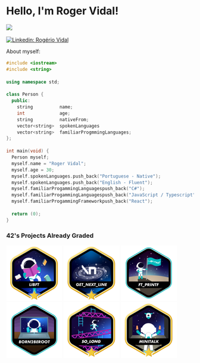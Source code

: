 <h1> Hello, I'm Roger Vidal!</h1>

<img src="https://media.tenor.com/y2JXkY1pXkwAAAAM/cat-computer.gif">

[![Linkedin: Rogério Vidal](https://img.shields.io/badge/-_rogériovidal-blue?style=flat-square&logo=Linkedin&logoColor=white&link=https://www.linkedin.com/in/rog%C3%A9rio-vidal-a45201271/)](https://www.linkedin.com/in/rog%C3%A9rio-vidal-a45201271/)

 About myself:

```cpp
#include <iostream>
#include <string>

using namespace std;

class Person {
  public:
    string          name;
    int             age;
    string          nativeFrom;
    vector<string>  spokenLanguages
    vector<string>  familiarProgmmingLanguages;
};

int main(void) {
  Person myself;
  myself.name = "Roger Vidal";
  myself.age = 30;
  myself.spokenLanguages.push_back("Portuguese - Native");
  myself.spokenLanguages.push_back("English - Fluent");
  myself.familiarProgammingLanguagespush_back("C#");
  myself.familiarProgammingLanguagespush_back("JavaScript / Typescript");
  myself.familiarProgammingFrameworkpush_back("React");

  return (0);
}
```

### 42's Projects Already Graded 
![](./icons/libft.png)
![](./icons/get_next_line.png)
![](./icons/ft_printfe.png)
![](./icons/born2beroote.png)
![](./icons/so_longm.png)
![](./icons/minitalkm.png)
